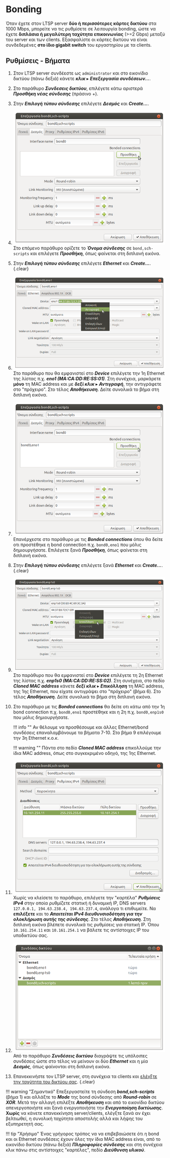 # Bonding

Όταν έχετε στον LTSP server **δύο ή περισσότερες κάρτες δικτύου** στα 1000
Mbps, μπορείτε να τις ρυθμίσετε σε λειτουργία bonding, ώστε να έχετε
**διπλάσια ή μεγαλύτερη ταχύτητα επικοινωνίας** (>=2 Gbps) μεταξύ του server και
των clients. Εξασφαλίστε οι κάρτες δικτύου να είναι συνδεδεμένες **στο ίδιο
gigabit switch** του εργαστηρίου με τα clients.

## Ρυθμίσεις - Βήματα

1.  Στον LTSP server συνδέεστε ως `administrator` και στο εικονίδιο δικτύου
    (πάνω δεξιά) κάνετε ***κλικ*** ▸ ***Επεξεργασία συνδέσεων...***.

2.  Στο παράθυρο ***Συνδεσεις δικτύου***, επιλέγετε κάτω αριστερά ***Προσθήκη
    νέας σύνδεσης*** (πράσινο +).

3.  Στην ***Επιλογή τύπου σύνδεσης*** επιλέγετε ***Δεσμός*** και
    ***Create...***.

4.  [![](add_bonded_con.png)](add_bonded_con.png)
    Στο επόμενο παράθυρο ορίζετε το ***Όνομα σύνδεσης*** σε `bond,sch-scripts`
    και επιλέγετε ***Προσθήκη***, όπως φαίνεται στη διπλανή εικόνα.

5.  Στην ***Επιλογή τύπου σύνδεσης*** επιλέγετε ***Ethernet*** και
    ***Create...***.
    {.clear}

6.  [![](set_eth_name_dev_eno1_copy_mac.png)](set_eth_name_dev_eno1_copy_mac.png)
    Στο παράθυρο που θα εμφανιστεί στο ***Device*** επιλέγετε την 1η Ethernet
    της λίστας π.χ. ***eno1 (MA:CA:DD:RE:SS:01)***. Στη συνέχεια, μαρκάρετε
    **μόνο** τη MAC address και με ***δεξί κλικ*** ▸ ***Αντιγραφή***, την
    αντιγράφετε στο "πρόχειρο". Στο τέλος ***Αποθήκευση***. Δείτε συνολικά το
    βήμα στη διπλανή εικόνα.

7.  [![](add_2nd_bonded_con.png)](add_2nd_bonded_con.png)
    Επανέρχεστε στο παράθυρο με τις ***Bonded connections*** όπου θα δείτε οτι
    προστέθηκε η bond connection π.χ. `bond0,eno1` που μόλις δημιουργήσατε.
    Επιλέγετε ξανά ***Προσθήκη***, όπως φαίνεται στη διπλανή εικόνα.

8.  Στην ***Επιλογή τύπου σύνδεσης*** επιλέγετε ξανά ***Ethernet*** και
    ***Create...***.
    {.clear}

9.  [![](set_eth_name_dev_enp1s0_paste_mac.png)](set_eth_name_dev_enp1s0_paste_mac.png)
    Στο παράθυρο που θα εμφανιστεί στο ***Device*** επιλέγετε τη 2η Ethernet
    της λίστας π.χ. ***enp1s0 (MA:CA:DD:RE:SS:02)***. Στη συνέχεια, στο πεδίο
    ***Cloned MAC address*** κάνετε ***δεξί κλικ*** ▸ ***Επικόλληση*** τη MAC
    address, της 1ης Ethernet, που είχατε αντιγράψει στο "πρόχειρο" (βήμα 6).
    Στο τέλος ***Αποθήκευση***. Δείτε συνολικά το βήμα στη διπλανή εικόνα.

10. Στο παράθυρο με τις ***Bonded connections*** θα δείτε οτι κάτω από την 1η
    bond connection π.χ. `bond0,eno1` προστέθηκε και η 2η π.χ. `bond0,enp1s0`
    που μόλις δημιουργήσατε.

    !!! info ""
        Αν θέλουμε να προσθέσουμε και άλλες Ethernet/bond συνδέσεις
        επαναλαμβάνουμε τα βήματα 7-10. Στο βήμα 9 επιλέγουμε την 3η Ethernet
        κ.ο.κ.

    !!! warning ""
        Πάντα στο πεδίο ***Cloned MAC address*** επικολλούμε την ίδια MAC
        address, όπως στο συγκεκριμένο οδηγό, της 1ης Ethernet.

11. [![](ipv4_settings.png)](ipv4_settings.png)
    Χωρίς να κλείσετε το παράθυρο, επιλέγετε την "καρτέλα" ***Ρυθμίσεις IPv4***
    στην οποία ρυθμίζετε στατική ή δυναμική IP, DNS servers `127.0.0.1,
    194.63.238.4, 194.63.237.4`, ανάλογα τι επιθυμείτε. Να **επιλέξετε** και το
    ***Απαιτείται IPv4 διευθυνσιοδότηση για την ολοκλήρωση αυτής της σύνδεσης***.
    Στο τέλος ***Αποθήκευση***. Στη διπλανή εικόνα βλέπετε συνολικά τις
    ρυθμίσεις για στατική IP. Όπου `10.161.254.11` και `10.161.254.1` να βάλετε
    τις αντίστοιχες IP του υποδικτύου σας.

12. [![](add_new_con_final.png)](add_new_con_final.png)
    Από το παράθυρο ***Συνδέσεις δικτύου*** διαγράψτε τις υπόλοιπες συνδέσεις
    ώστε στο τέλος να μείνουν οι δύο ***Ethernet*** και η μία ***Δεσμός***,
    όπως φαίνονται στη διπλανή εικόνα.

13. Επανεκκινήστε τον LTSP server, στη συνέχεια τα clients και [ελέγξτε την
    ταχύτητα του δικτύου σας](../../epoptes/lan-benchmark.md).
    {.clear}

!!! warning "Σημαντικό"
    Επεξεργαστείτε τη σύνδεση ***bond,sch-scripts*** (βήμα 1) και αλλάξτε το
    ***Mode*** της bond σύνδεσης από ***Round-robin*** σε ***XOR***. Μετά την
    αλλαγή επιλέξτε ***Αποθήκευση*** και από το εικονίδιο δικτύου
    απενεργοποιήστε και ξανά ενεργοποιήστε την ***Ενεργοποίηση δικτύωσης***.
    **Χωρίς** να κάνετε επανεκκίνηση server/clients, ελέγξτε ξανά αν έχει
    βελτιωθεί, η συνολική ταχύτητα αποστολής αλλά και λήψης του εξυπηρετητή
    σας.

!!! tip "Χρήσιμο"
    Ένας γρήγορος τρόπος να να επιβεβαιώσετε ότι η bond και οι Ethernet
    συνδέσεις έχουν όλες την ίδια MAC address είναι, από το εικονίδιο δικτύου
    (πάνω δεξιά) ***Πληροφορίες σύνδεσης*** και στη συνέχεια κλικ πάνω στις
    αντίστοιχες "καρτέλες", πεδίο ***Διεύθυνση υλικού***.